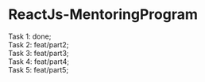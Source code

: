 # ReactJs-MentoringProgram

Task 1: done; <br>
Task 2: feat/part2; <br>
Task 3: feat/part3; <br>
Task 4: feat/part4; <br>
Task 5: feat/part5; <br>
